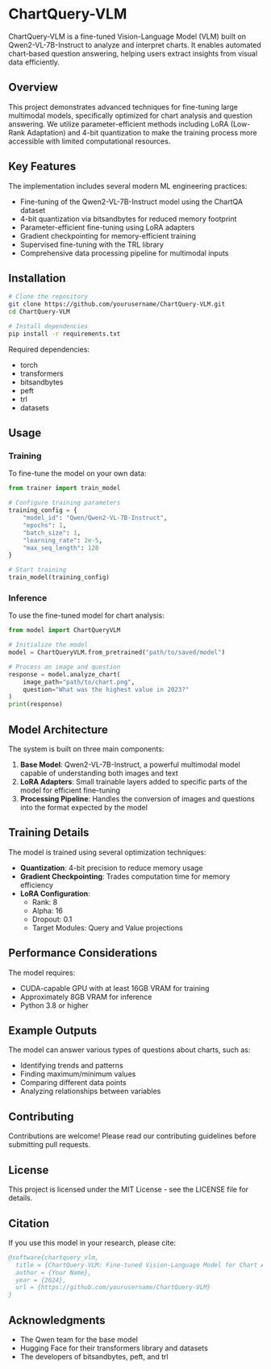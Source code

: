 # ChartQuery-VLM

ChartQuery-VLM is a fine-tuned Vision-Language Model (VLM) built on Qwen2-VL-7B-Instruct to analyze and interpret charts. It enables automated chart-based question answering, helping users extract insights from visual data efficiently.

## Overview

This project demonstrates advanced techniques for fine-tuning large multimodal models, specifically optimized for chart analysis and question answering. We utilize parameter-efficient methods including LoRA (Low-Rank Adaptation) and 4-bit quantization to make the training process more accessible with limited computational resources.

## Key Features

The implementation includes several modern ML engineering practices:

- Fine-tuning of the Qwen2-VL-7B-Instruct model using the ChartQA dataset
- 4-bit quantization via bitsandbytes for reduced memory footprint
- Parameter-efficient fine-tuning using LoRA adapters
- Gradient checkpointing for memory-efficient training
- Supervised fine-tuning with the TRL library
- Comprehensive data processing pipeline for multimodal inputs

## Installation

```bash
# Clone the repository
git clone https://github.com/yourusername/ChartQuery-VLM.git
cd ChartQuery-VLM

# Install dependencies
pip install -r requirements.txt
```

Required dependencies:
- torch
- transformers
- bitsandbytes
- peft
- trl
- datasets

## Usage

### Training

To fine-tune the model on your own data:

```python
from trainer import train_model

# Configure training parameters
training_config = {
    "model_id": "Qwen/Qwen2-VL-7B-Instruct",
    "epochs": 1,
    "batch_size": 1,
    "learning_rate": 2e-5,
    "max_seq_length": 128
}

# Start training
train_model(training_config)
```

### Inference

To use the fine-tuned model for chart analysis:

```python
from model import ChartQueryVLM

# Initialize the model
model = ChartQueryVLM.from_pretrained("path/to/saved/model")

# Process an image and question
response = model.analyze_chart(
    image_path="path/to/chart.png",
    question="What was the highest value in 2023?"
)
print(response)
```

## Model Architecture

The system is built on three main components:

1. **Base Model**: Qwen2-VL-7B-Instruct, a powerful multimodal model capable of understanding both images and text
2. **LoRA Adapters**: Small trainable layers added to specific parts of the model for efficient fine-tuning
3. **Processing Pipeline**: Handles the conversion of images and questions into the format expected by the model

## Training Details

The model is trained using several optimization techniques:

- **Quantization**: 4-bit precision to reduce memory usage
- **Gradient Checkpointing**: Trades computation time for memory efficiency
- **LoRA Configuration**: 
  - Rank: 8
  - Alpha: 16
  - Dropout: 0.1
  - Target Modules: Query and Value projections

## Performance Considerations

The model requires:
- CUDA-capable GPU with at least 16GB VRAM for training
- Approximately 8GB VRAM for inference
- Python 3.8 or higher

## Example Outputs

The model can answer various types of questions about charts, such as:
- Identifying trends and patterns
- Finding maximum/minimum values
- Comparing different data points
- Analyzing relationships between variables

## Contributing

Contributions are welcome! Please read our contributing guidelines before submitting pull requests.

## License

This project is licensed under the MIT License - see the LICENSE file for details.

## Citation

If you use this model in your research, please cite:

```bibtex
@software{chartquery_vlm,
  title = {ChartQuery-VLM: Fine-tuned Vision-Language Model for Chart Analysis},
  author = {Your Name},
  year = {2024},
  url = {https://github.com/yourusername/ChartQuery-VLM}
}
```

## Acknowledgments

- The Qwen team for the base model
- Hugging Face for their transformers library and datasets
- The developers of bitsandbytes, peft, and trl
